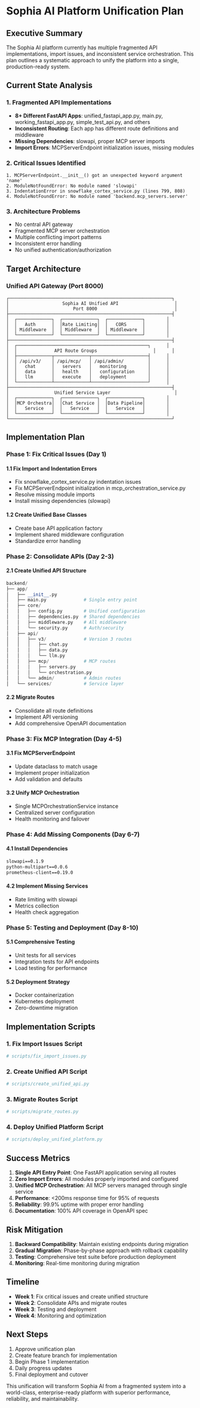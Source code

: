 # Sophia AI Platform Unification Plan

## Executive Summary

The Sophia AI platform currently has multiple fragmented API implementations, import issues, and inconsistent service orchestration. This plan outlines a systematic approach to unify the platform into a single, production-ready system.

## Current State Analysis

### 1. Fragmented API Implementations
- **8+ Different FastAPI Apps**: unified_fastapi_app.py, main.py, working_fastapi_app.py, simple_test_api.py, and others
- **Inconsistent Routing**: Each app has different route definitions and middleware
- **Missing Dependencies**: slowapi, proper MCP server imports
- **Import Errors**: MCPServerEndpoint initialization issues, missing modules

### 2. Critical Issues Identified
```
1. MCPServerEndpoint.__init__() got an unexpected keyword argument 'name'
2. ModuleNotFoundError: No module named 'slowapi'
3. IndentationError in snowflake_cortex_service.py (lines 799, 808)
4. ModuleNotFoundError: No module named 'backend.mcp_servers.server'
```

### 3. Architecture Problems
- No central API gateway
- Fragmented MCP server orchestration
- Multiple conflicting import patterns
- Inconsistent error handling
- No unified authentication/authorization

## Target Architecture

### Unified API Gateway (Port 8000)
```
┌─────────────────────────────────────────────────────────────┐
│                    Sophia AI Unified API                     │
│                        Port 8000                             │
├─────────────────────────────────────────────────────────────┤
│  ┌─────────────┐  ┌─────────────┐  ┌─────────────┐        │
│  │   Auth      │  │Rate Limiting│  │   CORS      │        │
│  │ Middleware  │  │ Middleware  │  │ Middleware  │        │
│  └─────────────┘  └─────────────┘  └─────────────┘        │
├─────────────────────────────────────────────────────────────┤
│  ┌─────────────────────────────────────────────────┐      │
│  │              API Route Groups                     │      │
│  ├─────────────┬─────────────┬─────────────────────┤      │
│  │ /api/v3/    │ /api/mcp/   │ /api/admin/         │      │
│  │   chat      │   servers   │   monitoring        │      │
│  │   data      │   health    │   configuration     │      │
│  │   llm       │   execute   │   deployment        │      │
│  └─────────────┴─────────────┴─────────────────────┘      │
├─────────────────────────────────────────────────────────────┤
│                 Unified Service Layer                        │
│  ┌─────────────┐  ┌─────────────┐  ┌─────────────┐        │
│  │MCP Orchestra│  │Chat Service │  │Data Pipeline│        │
│  │   Service   │  │   Service   │  │   Service   │        │
│  └─────────────┘  └─────────────┘  └─────────────┘        │
└─────────────────────────────────────────────────────────────┘
```

## Implementation Plan

### Phase 1: Fix Critical Issues (Day 1)

#### 1.1 Fix Import and Indentation Errors
- Fix snowflake_cortex_service.py indentation issues
- Fix MCPServerEndpoint initialization in mcp_orchestration_service.py
- Resolve missing module imports
- Install missing dependencies (slowapi)

#### 1.2 Create Unified Base Classes
- Create base API application factory
- Implement shared middleware configuration
- Standardize error handling

### Phase 2: Consolidate APIs (Day 2-3)

#### 2.1 Create Unified API Structure
```python
backend/
├── app/
│   ├── __init__.py
│   ├── main.py              # Single entry point
│   ├── core/
│   │   ├── config.py        # Unified configuration
│   │   ├── dependencies.py  # Shared dependencies
│   │   ├── middleware.py    # All middleware
│   │   └── security.py      # Auth/security
│   ├── api/
│   │   ├── v3/              # Version 3 routes
│   │   │   ├── chat.py
│   │   │   ├── data.py
│   │   │   └── llm.py
│   │   ├── mcp/             # MCP routes
│   │   │   ├── servers.py
│   │   │   └── orchestration.py
│   │   └── admin/           # Admin routes
│   └── services/            # Service layer
```

#### 2.2 Migrate Routes
- Consolidate all route definitions
- Implement API versioning
- Add comprehensive OpenAPI documentation

### Phase 3: Fix MCP Integration (Day 4-5)

#### 3.1 Fix MCPServerEndpoint
- Update dataclass to match usage
- Implement proper initialization
- Add validation and defaults

#### 3.2 Unify MCP Orchestration
- Single MCPOrchestrationService instance
- Centralized server configuration
- Health monitoring and failover

### Phase 4: Add Missing Components (Day 6-7)

#### 4.1 Install Dependencies
```txt
slowapi==0.1.9
python-multipart==0.0.6
prometheus-client==0.19.0
```

#### 4.2 Implement Missing Services
- Rate limiting with slowapi
- Metrics collection
- Health check aggregation

### Phase 5: Testing and Deployment (Day 8-10)

#### 5.1 Comprehensive Testing
- Unit tests for all services
- Integration tests for API endpoints
- Load testing for performance

#### 5.2 Deployment Strategy
- Docker containerization
- Kubernetes deployment
- Zero-downtime migration

## Implementation Scripts

### 1. Fix Import Issues Script
```python
# scripts/fix_import_issues.py
```

### 2. Create Unified API Script
```python
# scripts/create_unified_api.py
```

### 3. Migrate Routes Script
```python
# scripts/migrate_routes.py
```

### 4. Deploy Unified Platform Script
```python
# scripts/deploy_unified_platform.py
```

## Success Metrics

1. **Single API Entry Point**: One FastAPI application serving all routes
2. **Zero Import Errors**: All modules properly imported and configured
3. **Unified MCP Orchestration**: All MCP servers managed through single service
4. **Performance**: <200ms response time for 95% of requests
5. **Reliability**: 99.9% uptime with proper error handling
6. **Documentation**: 100% API coverage in OpenAPI spec

## Risk Mitigation

1. **Backward Compatibility**: Maintain existing endpoints during migration
2. **Gradual Migration**: Phase-by-phase approach with rollback capability
3. **Testing**: Comprehensive test suite before production deployment
4. **Monitoring**: Real-time monitoring during migration

## Timeline

- **Week 1**: Fix critical issues and create unified structure
- **Week 2**: Consolidate APIs and migrate routes
- **Week 3**: Testing and deployment
- **Week 4**: Monitoring and optimization

## Next Steps

1. Approve unification plan
2. Create feature branch for implementation
3. Begin Phase 1 implementation
4. Daily progress updates
5. Final deployment and cutover

This unification will transform Sophia AI from a fragmented system into a world-class, enterprise-ready platform with superior performance, reliability, and maintainability. 